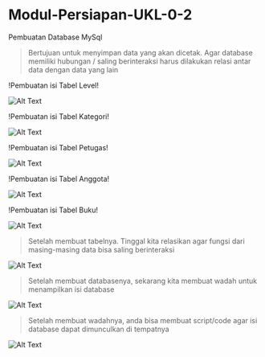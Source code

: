 # Modul-Persiapan-UKL-0-2

Pembuatan Database MySql

>Bertujuan untuk menyimpan data yang akan dicetak. Agar database memiliki hubungan / saling berinteraksi harus dilakukan relasi antar data dengan data yang lain

!Pembuatan isi Tabel Level!

![Alt Text](https://github.com/lethanfadlil/Modul-Persiapan-UKL-0-2/blob/master/Modul%200%20UKL/Tabel%20Level.PNG)

!Pembuatan isi Tabel Kategori!

![Alt Text](https://github.com/lethanfadlil/Modul-Persiapan-UKL-0-2/blob/master/Modul%200%20UKL/Tabel%20kategori.PNG)

!Pembuatan isi Tabel Petugas!

![Alt Text](https://github.com/lethanfadlil/Modul-Persiapan-UKL-0-2/blob/master/Modul%200%20UKL/Tabel%20petugas.PNG)

!Pembuatan isi Tabel Anggota!

![Alt Text](https://github.com/lethanfadlil/Modul-Persiapan-UKL-0-2/blob/master/Modul%200%20UKL/Tabel%20Anggota.PNG)

!Pembuatan isi Tabel Buku!

![Alt Text](https://github.com/lethanfadlil/Modul-Persiapan-UKL-0-2/blob/master/Modul%200%20UKL/Tabel%20Buku.PNG)


>Setelah membuat tabelnya. Tinggal kita relasikan agar fungsi dari masing-masing data bisa saling berinteraksi

![Alt Text](https://github.com/lethanfadlil/Modul-Persiapan-UKL-0-2/blob/master/Modul%200%20UKL/Modul%200%20bagian%20relasi%20(mencangkup%20semua).PNG)


>Setelah membuat databasenya, sekarang kita membuat wadah untuk menampilkan isi database

![Alt Text](https://github.com/lethanfadlil/Modul-Persiapan-UKL-0-2/blob/master/Modul%201%20UKL/Tampilan%20Sudah%20Jadi.PNG)

>Setelah membuat wadahnya, anda bisa membuat script/code agar isi database dapat dimunculkan di tempatnya

![Alt Text](https://github.com/lethanfadlil/Modul-Persiapan-UKL-0-2/blob/master/Modul%202%20UKL/Hasil%20Jadi%20Penampilan.PNG)
